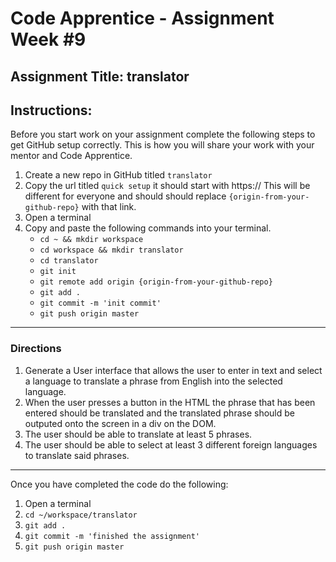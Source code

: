 # Code Apprentice - Assignment Week #9

## Assignment Title: translator

## Instructions:

Before you start work on your assignment complete the following steps to get GitHub setup correctly. This is how you will share your work with your mentor and Code Apprentice.

1. Create a new repo in GitHub titled `translator`
1. Copy the url titled `quick setup` it should start with https:// This will be different for everyone and should should replace `{origin-from-your-github-repo}` with that link.
1. Open a terminal
1. Copy and paste the following commands into your terminal.
	- `cd ~ && mkdir workspace`
	- `cd workspace && mkdir translator`
	- `cd translator`
	- `git init`
	- `git remote add origin {origin-from-your-github-repo}`
	- `git add .`
	- `git commit -m 'init commit'`
	- `git push origin master`

---

### Directions

1. Generate a User interface that allows the user to enter in text and select a language to translate a phrase from English into the selected language.
2. When the user presses a button in the HTML the phrase that has been entered should be translated and the translated phrase should be outputed onto the screen in a div on the DOM.
3. The user should be able to translate at least 5 phrases.
4. The user should be able to select at least 3 different foreign languages to translate said phrases.

---

Once you have completed the code do the following:

1. Open a terminal
2. `cd ~/workspace/translator`
3. `git add .`
4. `git commit -m 'finished the assignment'`
5. `git push origin master`
